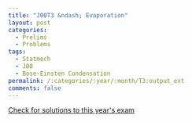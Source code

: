 ```yaml
---
title: "J00T3 &ndash; Evaporation"
layout: post
categories:
  - Prelims
  - Problems
tags:
  - Statmech
  - J00
  - Bose-Einsten Condensation
permalink: /:categories/:year/:month/T3:output_ext
comments: false
---
```

<object data="2000J3T.pdf" type="application/pdf" width="100%" height="500"></object>
<div class="message"><a href='https://princetonprelim.com/prelim/4/'>Check for solutions to this year's exam</a></div>